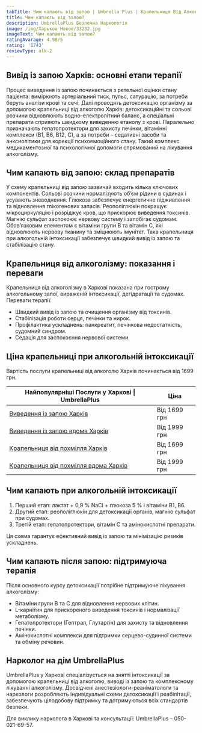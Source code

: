 ```yaml
---
tabTitle: Чим капають від запою | Umbrella Plus | Крапельниця Від Алкоголізму Харків
title: Чим капають від запою?
description: UmbrellaPlus Безпечна Наркологія
image: /img/Харьков Новое/33232.jpg
imageText: Чим капають від запою?
ratingAvarage: 4.98/5
rating: '1743'
reviewType: alk-2
---
```


## Вивід із запою Харків: основні етапи терапії

Процес виведення із запою починається з ретельної оцінки стану пацієнта: вимірюють артеріальний тиск, пульс, сатурацію, за потреби беруть аналізи крові та сечі. Далі проводять детоксикацію організму за допомогою крапельниці від алкоголю Харків: детоксикаційні та сольові розчини відновлюють водно–електролітний баланс, а спеціальні препарати сприяють швидкому виведенню етанолу з крові. Паралельно призначають гепатопротектори для захисту печінки, вітамінні комплекси (В1, В6, В12, С), а за потреби – седативні засоби та анксиолітики для корекції психоемоційного стану. Такий комплекс медикаментозної та психологічної допомоги спрямований на лікування алкоголізму.

## Чим капають від запою: склад препаратів

У схему крапельниці від запою зазвичай входить кілька ключових компонентів. Сольові розчини нормалізують об’єм рідини в судинах і усувають зневоднення. Глюкоза забезпечує енергетичне підживлення та відновлення глікогенових запасів. Реополіглюкін покращує мікроциркуляцію і розріджує кров, що прискорює виведення токсинів. Магнію сульфат заспокоює нервову систему і запобігає судомам. Обов’язковим елементом є вітаміни групи В та вітамін С, які відновлюють нервову тканину та зміцнюють імунітет. Така крапельниця при алкогольній інтоксикації забезпечує швидкий вивід із запою та стабілізацію стану.

## Крапельниця від алкоголізму: показання і переваги

Крапельниця від алкоголізму в Харкові показана при гострому алкогольному запої, вираженій інтоксикації, дегідратації та судомах. Переваги терапії:

* Швидкий вивід із запою та очищення організму від токсинів.
* Стабілізація роботи серця, печінки та нирок.
* Профілактика ускладнень: панкреатит, печінкова недостатність, судомний синдром.
* Седація для заспокоєння нервової системи.

## Ціна крапельниці при алкогольній інтоксикації

Вартість послуги крапельниці від алкоголю Харків починається від 1699 грн.

| Найпопулярніші Послуги у Харкові \| UmbrellaPlus                                                                           | Ціна         |
| -------------------------------------------------------------------------------------------------------------------------- | ------------ |
| [Виведення із запою Харків](https://umbrella-plus.com.ua/uk/kharkiv/vivod-iz-zapoia-kharkiv-ua/)                           | Від 1699 грн |
| [Виведення із запою вдома Харків](https://umbrella-plus.com.ua/uk/kharkiv/vivod-iz-zapoia-na-domy-kharkiv-ua/)             | Від 1999 грн |
| [Крапельниця від похмілля Харків](https://umbrella-plus.com.ua/uk/kharkiv/kapelnica_ot_alkogola_kharkiv-ua/)               | Від 1699 грн |
| [Крапельниця від похмілля вдома Харків](https://umbrella-plus.com.ua/uk/kharkiv/kapelnica_ot_alkogola_na_domy_kharkiv_ua/) | Від 1999 грн |

## Чим капають при алкогольній інтоксикації

1. Перший етап: лактат + 0,9 % NaCl + глюкоза 5 % і вітаміни В1, В6.
2. Другий етап: реополіглюкін для детоксикації органів, магнію сульфат при судомах.
3. Третій етап: гепатопротектори, вітамін C та амінокислотні препарати.

Ця схема гарантує ефективний вивід із запою та мінімізацію ризиків ускладнень.

## Чим капають після запою: підтримуюча терапія

Після основного курсу детоксикації потрібне підтримуюче лікування алкоголізму:

* Вітаміни групи B та C для відновлення нервових клітин.
* L-карнітин для прискореного виведення токсинів і нормалізації метаболізму.
* Гепатопротектори (Гептрал, Глутаргін) для захисту та відновлення печінки.
* Амінокислотні комплекси для підтримки серцево-судинної системи та обміну речовин.

## Нарколог на дім UmbrellaPlus

UmbrellaPlus у Харкові спеціалізується на знятті інтоксикації за допомогою крапельниці від алкоголю, виводі із запою та комплексному лікуванні алкоголізму. Досвідчені анестезіологи-реаніматологи та наркологи розробляють індивідуальні схеми детоксикації і реабілітації, забезпечують цілодобову підтримку та дотримуються всіх стандартів безпеки.

Для виклику нарколога в Харкові та консультації: UmbrellaPlus – 050-021-69-57.
